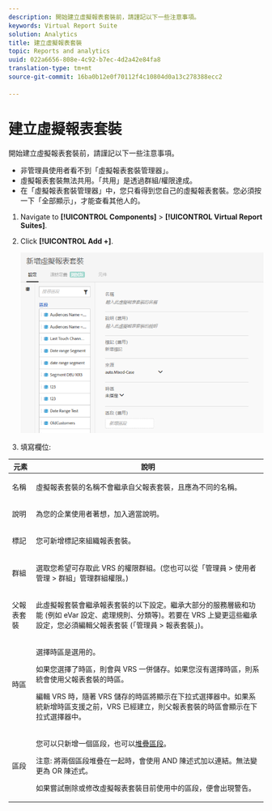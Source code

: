 ```yaml
---
description: 開始建立虛擬報表套裝前，請謹記以下一些注意事項。
keywords: Virtual Report Suite
solution: Analytics
title: 建立虛擬報表套裝
topic: Reports and analytics
uuid: 022a6656-808e-4c92-b7ec-4d2a42e84fa8
translation-type: tm+mt
source-git-commit: 16ba0b12e0f70112f4c10804d0a13c278388ecc2

---
```



# 建立虛擬報表套裝

開始建立虛擬報表套裝前，請謹記以下一些注意事項。

* 非管理員使用者看不到「虛擬報表套裝管理器」。
* 虛擬報表套裝無法共用。「共用」是透過群組/權限達成。
* 在「虛擬報表套裝管理器」中，您只看得到您自己的虛擬報表套裝。您必須按一下「全部顯示」，才能查看其他人的。

1. Navigate to **[!UICONTROL Components]** &gt; **[!UICONTROL Virtual Report Suites]**.
1. Click **[!UICONTROL Add +]**.

   ![](assets/new_vrs.png)

1. 填寫欄位: 

<table id="table_0F85B56480BB46CBA5BE236BBD70156D"> 
 <thead> 
  <tr> 
   <th colname="col1" class="entry"> 元素 </th> 
   <th colname="col2" class="entry"> 說明 </th> 
  </tr> 
 </thead>
 <tbody> 
  <tr> 
   <td colname="col1"> 名稱 </td> 
   <td colname="col2"> <p>虛擬報表套裝的名稱不會繼承自父報表套裝，且應為不同的名稱。 </p> </td> 
  </tr> 
  <tr> 
   <td colname="col1"> 說明 </td> 
   <td colname="col2"> <p>為您的企業使用者著想，加入適當說明。 </p> </td> 
  </tr> 
  <tr> 
   <td colname="col1"> 標記 </td> 
   <td colname="col2"> <p>您可新增標記來組織報表套裝。 </p> </td> 
  </tr> 
  <tr> 
   <td colname="col1"> 群組 </td> 
   <td colname="col2"> <p>選取您希望可存取此 VRS 的權限群組。(您也可以從<span class="ignoretag"><span class="uicontrol">「管理員</span> &gt; <span class="uicontrol">使用者管理</span> &gt; <span class="uicontrol">群組」</span></span>管理群組權限。) </p> </td> 
  </tr> 
  <tr> 
   <td colname="col1"> 父報表套裝 </td> 
   <td colname="col2"> <p>此虛擬報套裝會繼承報表套裝的以下設定。繼承大部分的服務層級和功能 (例如 eVar 設定、處理規則、分類等)。若要在 VRS 上變更這些繼承設定，您必須編輯父報表套裝 (<span class="ignoretag"><span class="uicontrol">「管理員</span> &gt; <span class="uicontrol">報表套裝」</span></span>)。 </p> </td> 
  </tr> 
  <tr> 
   <td colname="col1"> 時區 </td> 
   <td colname="col2"> <p>選擇時區是選用的。 </p> <p>如果您選擇了時區，則會與 VRS 一併儲存。如果您沒有選擇時區，則系統會使用父報表套裝的時區。 </p> <p>編輯 VRS 時，隨著 VRS 儲存的時區將顯示在下拉式選擇器中。如果系統新增時區支援之前，VRS 已經建立，則父報表套裝的時區會顯示在下拉式選擇器中。 </p> </td> 
  </tr> 
  <tr> 
   <td colname="col1"> 區段 </td> 
   <td colname="col2"> <p>您可以只新增一個區段，也可以<a href="https://marketing.adobe.com/resources/help/en_US/analytics/segment/seg_stack.html"  >堆疊區段</a>。 </p> <p> <p>注意: 將兩個區段堆疊在一起時，會使用 AND 陳述式加以連結。無法變更為 OR 陳述式。 </p> </p> <p>如果嘗試刪除或修改虛擬報表套裝目前使用中的區段，便會出現警告。 </p> </td> 
  </tr> 
 </tbody> 
</table>

